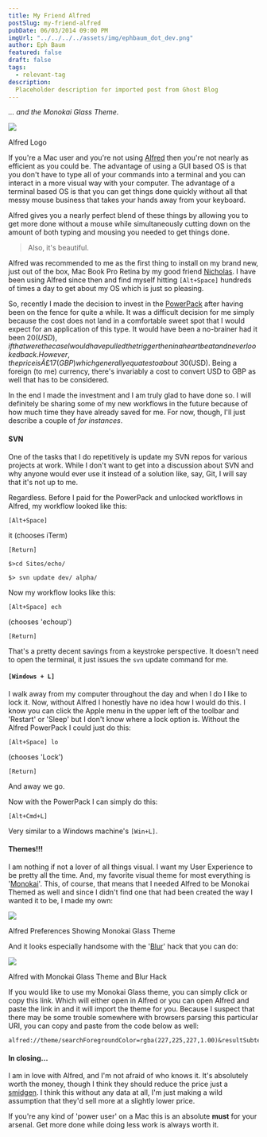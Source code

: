 ```yaml
---
title: My Friend Alfred
postSlug: my-friend-alfred
pubDate: 06/03/2014 09:00 PM
imgUrl: "../../../../assets/img/ephbaum_dot_dev.png"
author: Eph Baum
featured: false
draft: false
tags:
  - relevant-tag
description:
  Placeholder description for imported post from Ghost Blog
---
```


_... and the Monokai Glass Theme._

![](__GHOST_URL__/content/images/2021/02/image.png)

Alfred Logo

If you're a Mac user and you're not using [Alfred](http://alfredapp.com) then you're not nearly as efficient as you could be. The advantage of using a GUI based OS is that you don't have to type all of your commands into a terminal and you can interact in a more visual way with your computer. The advantage of a terminal based OS is that you can get things done quickly without all that messy mouse business that takes your hands away from your keyboard.

Alfred gives you a nearly perfect blend of these things by allowing you to get more done without a mouse while simultaneously cutting down on the amount of both typing and mousing you needed to get things done.

> Also, it's beautiful.

Alfred was recommended to me as the first thing to install on my brand new, just out of the box, Mac Book Pro Retina by my good friend [Nicholas](http://twitter.com/niczak/). I have been using Alfred since then and find myself hitting `[Alt+Space]` hundreds of times a day to get about my OS which is just so pleasing.

So, recently I made the decision to invest in the [PowerPack](http://www.alfredapp.com/powerpack/) after having been on the fence for quite a while. It was a difficult decision for me simply because the cost does not land in a comfortable sweet spot that I would expect for an application of this type. It would have been a no-brainer had it been $20(USD), if that were the case I would have pulled the trigger then in a heartbeat and never looked back. However, the price is Â£17(GBP) which generally equates to about ~$30(USD). Being a foreign (to me) currency, there's invariably a cost to convert USD to GBP as well that has to be considered.

In the end I made the investment and I am truly glad to have done so. I will definitely be sharing some of my new workflows in the future because of how much time they have already saved for me. For now, though, I'll just describe a couple of _for instances_.

#### SVN

One of the tasks that I do repetitively is update my SVN repos for various projects at work. While I don't want to get into a discussion about SVN and why anyone would ever use it instead of a solution like, say, Git, I will say that it's not up to me.

Regardless. Before I paid for the PowerPack and unlocked workflows in Alfred, my workflow looked like this:

`[Alt+Space]`

it (chooses iTerm)

`[Return]`

`$>cd Sites/echo/`

`$> svn update dev/ alpha/`

Now my workflow looks like this:

`[Alt+Space] ech`

(chooses 'echoup')

`[Return]`

That's a pretty decent savings from a keystroke perspective. It doesn't need to open the terminal, it just issues the `svn` update command for me.

#### `[Windows + L]`

I walk away from my computer throughout the day and when I do I like to lock it. Now, without Alfred I honestly have no idea how I would do this. I know you can click the Apple menu in the upper left of the toolbar and 'Restart' or 'Sleep' but I don't know where a lock option is. Without the Alfred PowerPack I could just do this:

`[Alt+Space] lo`

(chooses 'Lock')

`[Return]`

And away we go.

Now with the PowerPack I can simply do this:

`[Alt+Cmd+L]`

Very similar to a Windows machine's `[Win+L]`.

#### Themes!!!

I am nothing if not a lover of all things visual. I want my User Experience to be pretty all the time. And, my favorite visual theme for most everything is '[Monokai](https://www.google.com/images?q=monokai%20theme)'. This, of course, that means that I needed Alfred to be Monokai Themed as well and since I didn't find one that had been created the way I wanted it to be, I made my own:

![](__GHOST_URL__/content/images/2021/02/image-1.png)

Alfred Preferences Showing Monokai Glass Theme

And it looks especially handsome with the '[Blur](http://www.alfredforum.com/topic/289-cheeky-little-transparency-blur-hack-for-themes/)' hack that you can do:

![](__GHOST_URL__/content/images/2021/02/image-2.png)

Alfred with Monokai Glass Theme and Blur Hack

If you would like to use my Monokai Glass theme, you can simply click or copy this link. Which will either open in Alfred or you can open Alfred and paste the link in and it will import the theme for you. Because I suspect that there may be some trouble somewhere with browsers parsing this particular URI, you can copy and paste from the code below as well:

    alfred://theme/searchForegroundColor=rgba(227,225,227,1.00)&resultSubtextFontSize=0&searchSelectionForegroundColor=rgba(255,255,255,1.00)&separatorColor=rgba(64,63,62,1.00)&resultSelectedBackgroundColor=rgba(141,196,100,0.20)&shortcutColor=rgba(186,49,98,1.00)&scrollbarColor=rgba(60,72,74,1.00)&imageStyle=8&resultSubtextFont=Menlo&background=rgba(31,31,31,0.65)&shortcutFontSize=1&searchFontSize=4&resultSubtextColor=rgba(135,135,135,1.00)&searchBackgroundColor=rgba(0,0,0,0.00)&name=Monokai%20Glass&resultTextFontSize=3&resultSelectedSubtextColor=rgba(99,136,68,1.00)&shortcutSelectedColor=rgba(141,196,100,1.00)&widthSize=3&border=rgba(31,31,31,0.40)&resultTextFont=Monaco&resultTextColor=rgba(104,181,209,1.00)&cornerRoundness=0&searchFont=Monaco&searchPaddingSize=0&credits=%40fskirschbaum&searchSelectionBackgroundColor=rgba(102,122,140,1.00)&resultSelectedTextColor=rgba(141,196,100,1.00)&resultPaddingSize=2&shortcutFont=Monaco

#### In closing...

I am in love with Alfred, and I'm not afraid of who knows it. It's absolutely worth the money, though I think they should reduce the price just a [smidgen](https://www.google.com/search?q=define%20smidgen). I think this without any data at all, I'm just making a wild assumption that they'd sell more at a slightly lower price.

If you're any kind of 'power user' on a Mac this is an absolute **must** for your arsenal. Get more done while doing less work is always worth it.
